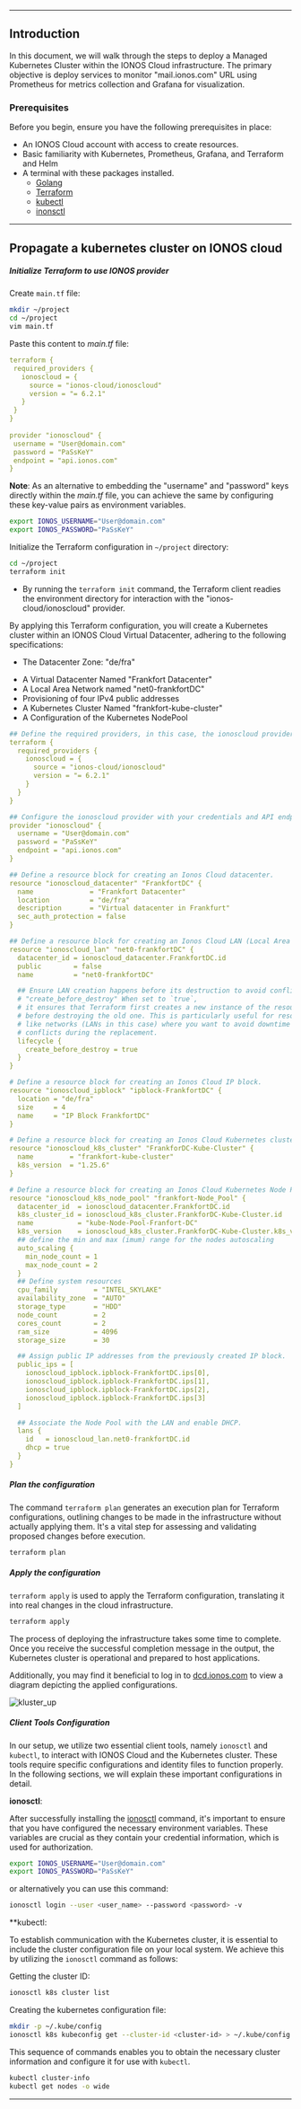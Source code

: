 -----------
## Introduction

In this document, we will walk through the steps to deploy a Managed Kubernetes Cluster within the IONOS Cloud infrastructure. The primary objective is deploy services to monitor "mail.ionos.com" URL using Prometheus for metrics collection and Grafana for visualization.

### Prerequisites

Before you begin, ensure you have the following prerequisites in place:

- An IONOS Cloud account with access to create resources.
- Basic familiarity with Kubernetes, Prometheus, Grafana, and Terraform and Helm
- A terminal with these packages installed.
	- [Golang](https://github.com/sourensam/ionos_project/blob/main/installing_golang.md)
	- [Terraform](./Installing_Terraform)
	- [kubectl](./installing_kubectl)
	- [inonsctl](./Installing_ionosctl)

---

## Propagate a kubernetes cluster on IONOS cloud

##### Initialize Terraform to use IONOS provider

Create `main.tf` file:

```bash
mkdir ~/project
cd ~/project 
vim main.tf
```

Paste this content to *main.tf* file:

```yml
terraform {  
 required_providers {  
   ionoscloud = {  
     source = "ionos-cloud/ionoscloud"  
     version = "= 6.2.1"  
   }  
 }  
}  
  
provider "ionoscloud" {  
 username = "User@domain.com"  
 password = "PaSsKeY"  
 endpoint = "api.ionos.com"  
}
```

**Note**: As an alternative to embedding the "username" and "password" keys directly within the _main.tf_ file, you can achieve the same by configuring these key-value pairs as environment variables.

```bash
export IONOS_USERNAME="User@domain.com"
export IONOS_PASSWORD="PaSsKeY"
```

Initialize the Terraform configuration in `~/project` directory:

```bash
cd ~/project
terraform init
```

* By running the `terraform init` command, the Terraform client readies the environment directory for interaction with the "ionos-cloud/ionoscloud" provider.

By applying this Terraform configuration, you will create a Kubernetes cluster within an IONOS Cloud Virtual Datacenter, adhering to the following specifications:

* The Datacenter Zone: "de/fra"
- A Virtual Datacenter Named "Frankfort Datacenter"
- A Local Area Network named "net0-frankfortDC"
- Provisioning of four IPv4 public addresses
- A Kubernetes Cluster Named "frankfort-kube-cluster"
- A Configuration of the Kubernetes NodePool

```yaml
## Define the required providers, in this case, the ionoscloud provider.
terraform {
  required_providers {
    ionoscloud = {
      source = "ionos-cloud/ionoscloud"
      version = "= 6.2.1"
    }
  }
}

## Configure the ionoscloud provider with your credentials and API endpoint.
provider "ionoscloud" {
  username = "User@domain.com"
  password = "PaSsKeY"
  endpoint = "api.ionos.com"
}

## Define a resource block for creating an Ionos Cloud datacenter.
resource "ionoscloud_datacenter" "FrankfortDC" {
  name              = "Frankfort Datacenter"
  location          = "de/fra"
  description       = "Virtual datacenter in Frankfurt"
  sec_auth_protection = false
}

## Define a resource block for creating an Ionos Cloud LAN (Local Area Network).
resource "ionoscloud_lan" "net0-frankfortDC" {
  datacenter_id = ionoscloud_datacenter.FrankfortDC.id
  public        = false
  name          = "net0-frankfortDC"

  ## Ensure LAN creation happens before its destruction to avoid conflicts.
  # "create_before_destroy" When set to `true`, 
  # it ensures that Terraform first creates a new instance of the resource
  # before destroying the old one. This is particularly useful for resources
  # like networks (LANs in this case) where you want to avoid downtime or
  # conflicts during the replacement.
  lifecycle {
    create_before_destroy = true
  }
}

# Define a resource block for creating an Ionos Cloud IP block.
resource "ionoscloud_ipblock" "ipblock-FrankfortDC" {
  location = "de/fra"
  size     = 4
  name     = "IP Block FrankfortDC"
}

# Define a resource block for creating an Ionos Cloud Kubernetes cluster.
resource "ionoscloud_k8s_cluster" "FrankforDC-Kube-Cluster" {
  name         = "frankfort-kube-cluster"
  k8s_version  = "1.25.6"
}

# Define a resource block for creating an Ionos Cloud Kubernetes Node Pool.
resource "ionoscloud_k8s_node_pool" "frankfort-Node_Pool" {
  datacenter_id  = ionoscloud_datacenter.FrankfortDC.id
  k8s_cluster_id = ionoscloud_k8s_cluster.FrankforDC-Kube-Cluster.id
  name           = "kube-Node-Pool-Franfort-DC"
  k8s_version    = ionoscloud_k8s_cluster.FrankforDC-Kube-Cluster.k8s_version
  ## define the min and max (imum) range for the nodes autoscaling
  auto_scaling {
    min_node_count = 1
    max_node_count = 2
  }
  ## Define system resources
  cpu_family         = "INTEL_SKYLAKE"
  availability_zone  = "AUTO"
  storage_type       = "HDD"
  node_count         = 2
  cores_count        = 2
  ram_size           = 4096
  storage_size       = 30

  ## Assign public IP addresses from the previously created IP block.
  public_ips = [
    ionoscloud_ipblock.ipblock-FrankfortDC.ips[0],
    ionoscloud_ipblock.ipblock-FrankfortDC.ips[1],
    ionoscloud_ipblock.ipblock-FrankfortDC.ips[2],
    ionoscloud_ipblock.ipblock-FrankfortDC.ips[3]
  ]

  ## Associate the Node Pool with the LAN and enable DHCP.
  lans {
    id   = ionoscloud_lan.net0-frankfortDC.id
    dhcp = true
  }
}
```

##### Plan the configuration

The command `terraform plan` generates an execution plan for Terraform configurations, outlining changes to be made in the infrastructure without actually applying them. It's a vital step for assessing and validating proposed changes before execution.

```bash
terraform plan
```

##### Apply the configuration

`terraform apply` is used to apply the Terraform configuration, translating it into real changes in the cloud infrastructure.

```bash
terraform apply
```

The process of deploying the infrastructure takes some time to complete. Once you receive the successful completion message in the output, the Kubernetes cluster is operational and prepared to host applications.

Additionally, you may find it beneficial to log in to [dcd.ionos.com](https://dcd.ionos.com/) to view a diagram depicting the applied configurations. 

![kluster_up](./pics/kluster_up.png) 

##### Client Tools Configuration

In our setup, we utilize two essential client tools, namely `ionosctl` and `kubectl`, to interact with IONOS Cloud and the Kubernetes cluster. These tools require specific configurations and identity files to function properly. In the following sections, we will explain these important configurations in detail. 

**ionosctl**: 

After successfully installing the [ionosctl](https://chat.openai.com/c/Installing_ionosctl) command, it's important to ensure that you have configured the necessary environment variables. These variables are crucial as they contain your credential information, which is used for authorization.

```bash
export IONOS_USERNAME="User@domain.com"
export IONOS_PASSWORD="PaSsKeY"
```

or alternatively you can use this command: 

```bash
ionosctl login --user <user_name> --password <password> -v
```

**kubectl:

To establish communication with the Kubernetes cluster, it is essential to include the cluster configuration file on your local system. We achieve this by utilizing the `ionosctl` command as follows:

Getting the cluster ID:
```bash
ionosctl k8s cluster list  
```

Creating the kubernetes configuration file:

```bash
mkdir -p ~/.kube/config 
ionosctl k8s kubeconfig get --cluster-id <cluster-id> > ~/.kube/config
```

This sequence of commands enables you to obtain the necessary cluster information and configure it for use with `kubectl`.

```bash
kubectl cluster-info
kubectl get nodes -o wide
```

---



